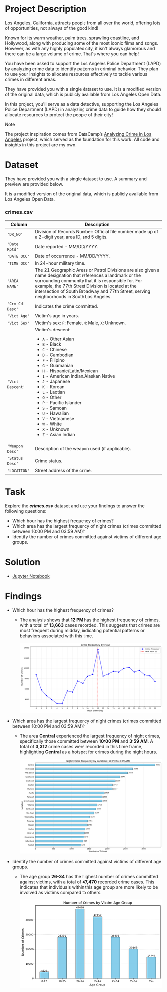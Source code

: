 # Project Description
Los Angeles, California, attracts people from all over the world, offering lots of opportunities, not always of the good kind!

Known for its warm weather, palm trees, sprawling coastline, and Hollywood, along with producing some of the most iconic films and songs. However, as with any highly populated city, it isn't always glamorous and there can be a large volume of crime. That's where you can help!

You have been asked to support the Los Angeles Police Department (LAPD) by analyzing crime data to identify patterns in criminal behavior. They plan to use your insights to allocate resources effectively to tackle various crimes in different areas.

They have provided you with a single dataset to use. It is a modified version of the original data, which is publicly available from Los Angeles Open Data.

In this project, you'll serve as a data detective, supporting the Los Angeles Police Department (LAPD) in analyzing crime data to guide how they should allocate resources to protect the people of their city!

> [!NOTE]  
> The project inspiration comes from DataCamp’s [Analyzing Crime in Los Angeles](https://app.datacamp.com/learn/projects/1876) project, which served as the foundation for this work.
> All code and insights in this project are my own.

# Dataset
They have provided you with a single dataset to use. A summary and preview are provided below.

It is a modified version of the original data, which is publicly available from Los Angeles Open Data.

### **crimes.csv**
| Column     | Description              |
|------------|--------------------------|
| `'DR_NO'` | Division of Records Number: Official file number made up of a 2-digit year, area ID, and 5 digits. |
| `'Date Rptd'` | Date reported - MM/DD/YYYY. |
| `'DATE OCC'` | Date of occurrence - MM/DD/YYYY. |
| `'TIME OCC'` | In 24-hour military time. |
| `'AREA NAME'` | The 21 Geographic Areas or Patrol Divisions are also given a name designation that references a landmark or the surrounding community that it is responsible for. For example, the 77th Street Division is located at the intersection of South Broadway and 77th Street, serving neighborhoods in South Los Angeles. |
| `'Crm Cd Desc'` | Indicates the crime committed. |
| `'Vict Age'` | Victim's age in years. |
| `'Vict Sex'` | Victim's sex: `F`: Female, `M`: Male, `X`: Unknown. |
| `'Vict Descent'` | Victim's descent:<ul><li>`A` - Other Asian</li><li>`B` - Black</li><li>`C` - Chinese</li><li>`D` - Cambodian</li><li>`F` - Filipino</li><li>`G` - Guamanian</li><li>`H` - Hispanic/Latin/Mexican</li><li>`I` - American Indian/Alaskan Native</li><li>`J` - Japanese</li><li>`K` - Korean</li><li>`L` - Laotian</li><li>`O` - Other</li><li>`P` - Pacific Islander</li><li>`S` - Samoan</li><li>`U` - Hawaiian</li><li>`V` - Vietnamese</li><li>`W` - White</li><li>`X` - Unknown</li><li>`Z` - Asian Indian</li> |
| `'Weapon Desc'` | Description of the weapon used (if applicable). |
| `'Status Desc'` | Crime status. |
| `'LOCATION'` | Street address of the crime. |

# Task
Explore the ***crimes.csv*** dataset and use your findings to answer the following questions:
- Which hour has the highest frequency of crimes? 
- Which area has the largest frequency of night crimes (crimes committed between 10:00 PM and 03:59 AM)?
- Identify the number of crimes committed against victims of different age groups.

# Solution
- [Jupyter Notebook](https://raw.githubusercontent.com/azizp128/data-science-projects/main/analyzing-crime-in-los-angeles/notebook.ipynb)

# Findings
- Which hour has the highest frequency of crimes?
    - The analysis shows that **12 PM** has the highest frequency of crimes, with a total of **13,663** cases recorded. This suggests that crimes are most frequent during midday, indicating potential patterns or behaviors associated with this time.

        ![Crime Peak Hours](https://raw.githubusercontent.com/azizp128/data-science-projects/main/analyzing-crime-in-los-angeles/charts/crime_peak_hours.png)
- Which area has the largest frequency of night crimes (crimes committed between 10:00 PM and 03:59 AM)?
    - The area **Central** experienced the largest frequency of night crimes, specifically those committed between **10:00 PM** and **3:59 AM**. A total of **3,312** crime cases were recorded in this time frame, highlighting **Central** as a hotspot for crimes during the night hours.
        
        ![Night Crime Frequency By Area](https://raw.githubusercontent.com/azizp128/data-science-projects/main/analyzing-crime-in-los-angeles/charts/freq_night_crime_area.png)
- Identify the number of crimes committed against victims of different age groups.
    - The age group **26-34** has the highest number of crimes committed against victims, with a total of **47,470** recorded crime cases. This indicates that individuals within this age group are more likely to be involved as victims compared to others.

        ![Crime By Victim Age Group](https://raw.githubusercontent.com/azizp128/data-science-projects/main/analyzing-crime-in-los-angeles/charts/crimes_by_victim_age_group.png)
        

